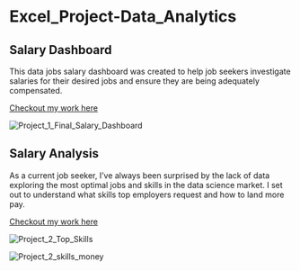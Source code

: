 # Excel_Project-Data_Analytics


## Salary Dashboard
This data jobs salary dashboard was created to help job seekers investigate salaries for their desired jobs and ensure they are being adequately compensated.

[Checkout my work here](Project_1-Dashboard)

![Project_1_Final_Salary_Dashboard](https://github.com/user-attachments/assets/32767a11-a80c-43ed-9448-3341cd8aefb0)

## Salary Analysis
As a current job seeker, I’ve always been surprised by the lack of data exploring the most optimal jobs and skills in the data science market. I set out to understand what skills top employers request and how to land more pay.

[Checkout my work here](Project_2-Analysis)

![Project_2_Top_Skills](https://github.com/user-attachments/assets/08cf60ca-60b8-40a5-b897-42b2ec24cb47)

![Project_2_skills_money](https://github.com/user-attachments/assets/52d02857-6d97-414e-ad8b-d719cd163623)
